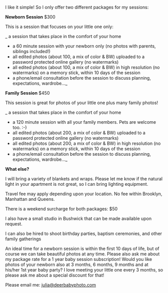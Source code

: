 I like it simple! So I only offer two different packages for my sessions:

**Newborn Session** $300

This is a session that focuses on your little one only:

_ a session that takes place in the comfort of your home
- a 60 minute session with your newborn only (no photos with parents, siblings included!)
- all edited photos (about 100, a mix of color & BW) uploaded to a password protected online gallery (no watermarks)
- all edited photos (about 100, a mix of color & BW) in high resolution (no watermarks) on a memory stick, within 10 days of the session
- a phone/email consultation before the session to discuss planning, expectations, wardrobe..._


**Family Session** $450

This session is great for photos of your little one plus many family photos!

_ a session that takes place in the comfort of your home
- a 120 minute session with all your family members. Pets are welcome too. :-)
- all edited photos (about 200, a mix of color & BW) uploaded to a password protected online gallery (no watermarks)
- all edited photos (about 200, a mix of color & BW) in high resolution (no watermarks) on a memory stick, within 10 days of the session
- a phone/email consultation before the session to discuss planning, expectations, wardrobe..._


**What else?**

I will bring a variety of blankets and wraps. Please let me know if the natural light in your apartment is not great, so I can bring lighting equipment. 

Travel fee may apply depending upon your location.
No fee within Brooklyn, Manhattan and Queens.

There is a weekend surcharge for both packages: $50
 
I also have a small studio in Bushwick that can be made available upon
request. 

I can also be hired to shoot birthday parties, baptism ceremonies, and
other family gatherings

An ideal time for a newborn session is within the first 10 days of life, but of course we can take beautiful photos at any time. Please also ask me about my package rate for a 1 year baby session subscription! Would you like photos of your newborn also at 3 months, 6 months, 9 months and at his/her 1st year baby party? I love meeting your little one every 3 months, so please ask me about a special discount for that!
 
Please email me: [julia@deerbabyphoto.com](mailto:julia@deerbabyphoto.com)

